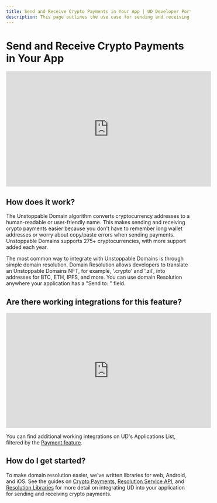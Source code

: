 ```yaml
---
title: Send and Receive Crypto Payments in Your App | UD Developer Portal
description: This page outlines the use case for sending and receiving crypto payments in your application.
---
```


# Send and Receive Crypto Payments in Your App

<div class="video-container">
<iframe width="560" height="315" src="https://www.youtube.com/embed/2HNAaf6rIec" title="YouTube video player" frameborder="0" allow="accelerometer; autoplay; clipboard-write; encrypted-media; gyroscope; picture-in-picture" allowfullscreen></iframe>
</div>

## How does it work?

The Unstoppable Domain algorithm converts cryptocurrency addresses to a human-readable or user-friendly name. This makes sending and receiving crypto payments easier because you don't have to remember long wallet addresses or worry about copy/paste errors when sending payments. Unstoppable Domains supports 275+ cryptocurrencies, with more support added each year.

The most common way to integrate with Unstoppable Domains is through simple domain resolution. Domain Resolution allows developers to translate an Unstoppable Domains NFT, for example, '.crypto' and '.zil', into addresses for BTC, ETH, IPFS, and more. You can use domain Resolution anywhere your application has a "Send to: " field.

## Are there working integrations for this feature?

<div class="video-container">
<iframe width="560" height="315" src="https://www.youtube.com/embed/lKtkbcV5Td0" title="YouTube video player" frameborder="0" allow="accelerometer; autoplay; clipboard-write; encrypted-media; gyroscope; picture-in-picture" allowfullscreen></iframe>
</div>

You can find additional working integrations on UD's Applications List, filtered by the [Payment feature](https://unstoppabledomains.com/apps?filters=5).

## How do I get started?
To make domain resolution easier, we've written libraries for web, Android, and iOS. See the guides on [Crypto Payments](/crypto-payments/index.md), [Resolution Service API](/developer-toolkit/resolution-integration-methods/resolution-service/overview.md), and [Resolution Libraries](/developer-toolkit/resolution-integration-methods/resolution-libraries/libraries-overview.md) for more detail on integrating UD into your application for sending and receiving crypto payments.
